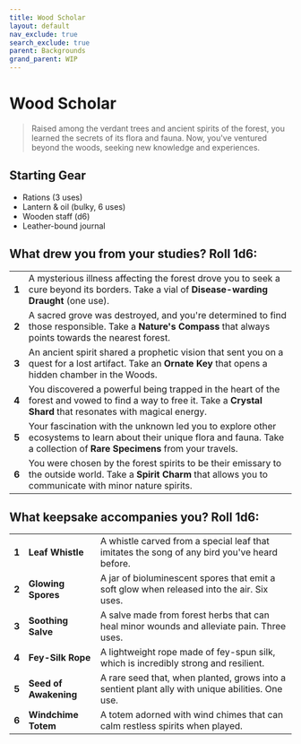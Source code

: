 ```yaml
---
title: Wood Scholar
layout: default
nav_exclude: true
search_exclude: true
parent: Backgrounds
grand_parent: WIP
---
```


# Wood Scholar

> Raised among the verdant trees and ancient spirits of the forest, you learned the secrets of its flora and fauna. Now, you've ventured beyond the woods, seeking new knowledge and experiences.

## Starting Gear

- Rations (3 uses)
- Lantern & oil (bulky, 6 uses)
- Wooden staff (d6)
- Leather-bound journal

## What drew you from your studies? Roll 1d6:

|       |                                                              |
| ----- | ------------------------------------------------------------ |
| **1** | A mysterious illness affecting the forest drove you to seek a cure beyond its borders. Take a vial of **Disease-warding Draught** (one use). |
| **2** | A sacred grove was destroyed, and you're determined to find those responsible. Take a **Nature's Compass** that always points towards the nearest forest. |
| **3** | An ancient spirit shared a prophetic vision that sent you on a quest for a lost artifact. Take an **Ornate Key** that opens a hidden chamber in the Woods. |
| **4** | You discovered a powerful being trapped in the heart of the forest and vowed to find a way to free it. Take a **Crystal Shard** that resonates with magical energy. |
| **5** | Your fascination with the unknown led you to explore other ecosystems to learn about their unique flora and fauna. Take a collection of **Rare Specimens** from your travels. |
| **6** | You were chosen by the forest spirits to be their emissary to the outside world. Take a **Spirit Charm** that allows you to communicate with minor nature spirits. |

## What keepsake accompanies you? Roll 1d6:

|       |                       |                                                              |
| ----- | --------------------- | ------------------------------------------------------------ |
| **1** | **Leaf Whistle**      | A whistle carved from a special leaf that imitates the song of any bird you've heard before. |
| **2** | **Glowing Spores**    | A jar of bioluminescent spores that emit a soft glow when released into the air. Six uses. |
| **3** | **Soothing Salve**    | A salve made from forest herbs that can heal minor wounds and alleviate pain. Three uses. |
| **4** | **Fey-Silk Rope**     | A lightweight rope made of fey-spun silk, which is incredibly strong and resilient. |
| **5** | **Seed of Awakening** | A rare seed that, when planted, grows into a sentient plant ally with unique abilities. One use. |
| **6** | **Windchime Totem**   | A totem adorned with wind chimes that can calm restless spirits when played. |

